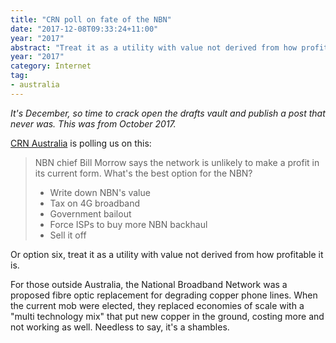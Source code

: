 ```yaml
---
title: "CRN poll on fate of the NBN"
date: "2017-12-08T09:33:24+11:00"
year: "2017"
abstract: "Treat it as a utility with value not derived from how profitable it is."
year: "2017"
category: Internet
tag:
- australia
---
```

*It's December, so time to crack open the drafts vault and publish a post that never was. This was from October 2017.*

[CRN Australia] is polling us on this:

> NBN chief Bill Morrow says the network is unlikely to make a profit in its current form. What's the best option for the NBN?
>
> * Write down NBN's value  
> * Tax on 4G broadband  
> * Government bailout  
> * Force ISPs to buy more NBN backhaul  
> * Sell it off  

Or option six, treat it as a utility with value not derived from how profitable it is.

For those outside Australia, the National Broadband Network was a proposed fibre optic replacement for degrading copper phone lines. When the current mob were elected, they replaced economies of scale with a "multi technology mix" that put new copper in the ground, costing more and not working as well. Needless to say, it's a shambles.

[CRN Australia]: https://www.crn.com.au/

